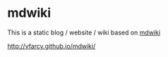 mdwiki
======

This is a static blog / website / wiki based on [mdwiki](http://dynalon.github.io/mdwiki/)

http://vfarcy.github.io/mdwiki/


